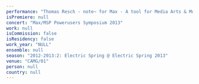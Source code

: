 ```yaml
---
performance: "Thomas Resch - note~ for Max - A tool for Media Arts & Music"
isPremiere: null
concert: "Max/MSP Powerusers Symposium 2013"
work: null
isCommission: false
isResidency: false
work_year: "NULL"
ensemble: null
season: "2012-2013:2: Electric Spring @ Electric Spring 2013"
venue: "CAMG/01"
person: null
country: null
---
```


